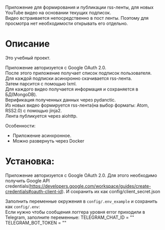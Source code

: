 Приложение для формирования и публикации rss-ленты, для новых YouTube видео на основании текущих подписок.  
Видео встраивается непосредственно в пост ленты. Поэтому для просмотра нет необходимости открывать его отдельно.  

# Описание
Это учебный проект.

Приложение авторизуется с Google OAuth 2.0.  
После этого приложение получает список подписок пользователя.  
Для каждой подписки асинхронно скачивается rss-лента.  
Затем парсится с помощью lxml.  
Для каждого видео получается информация и сохраняется в БД(MongoDB).  
Верификация полученных данных через pydanctic.  
Из новых видео формируется rss-лента(на выбор форматы: Atom, RSS2.0) с помощью jinja2.  
Лента публикуется через aiohttp.  

Особенности:
 - Приложение асинхронное.
 - Можно развернуть через Docker

# Установка:
Приложение авторизуется с Google OAuth 2.0.
Для этого необходимо получить Google API credentials(https://developers.google.com/workspace/guides/create-credentials#oauth-client-id). И сохранить их как config/client_secret.json  

Заполнить переменные окружения в `config/.env_example` и сохранить как `config/.env`:  
Если нужно чтобы сообщения логгера уровня error приходили в Telegram, заполните переменные:
TELEGRAM_CHAT_ID = ""
TELEGRAM_BOT_TOKEN = ""



